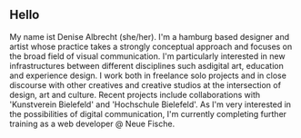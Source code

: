 ## Hello

My name ist Denise Albrecht (she/her). I'm a hamburg based designer and artist whose practice takes a strongly conceptual approach and focuses on the broad field of visual communication. I'm particularly interested in new infrastructures between different disciplines such asdigital art, education and experience design. I work both in freelance solo projects and in close discourse with other creatives and creative studios at the intersection of design, art and culture. Recent projects include collaborations with 'Kunstverein Bielefeld' and 'Hochschule Bielefeld'. As I'm very interested in the possibilities of digital communication, I'm currently completing further training as a web developer @ Neue Fische. 

